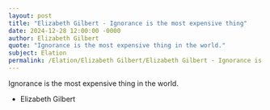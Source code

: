 ```yaml
---
layout: post
title: "Elizabeth Gilbert - Ignorance is the most expensive thing"
date: 2024-12-28 12:00:00 -0000
author: Elizabeth Gilbert
quote: "Ignorance is the most expensive thing in the world."
subject: Elation
permalink: /Elation/Elizabeth Gilbert/Elizabeth Gilbert - Ignorance is the most expensive thing
---
```


Ignorance is the most expensive thing in the world.

- Elizabeth Gilbert
